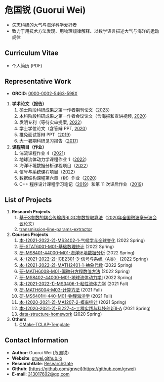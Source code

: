 # 危国锐 (Guorui Wei)

<!-- [Websites](https://grwei.github.io/) for me and my [projects](https://github.com/grwei). -->
- 矢志科研的大气与海洋科学爱好者
- 致力于用技术方法发现、用物理规律解释、以数学语言描述大气与海洋的运动规律

## Curriculum Vitae

- 个人简历 (PDF)

## Representative Work

- **ORCID**: [0000-0002-5463-598X](https://orcid.org/0000-0002-5463-598X)

1. **学术论文（报告）**
   1. 硕士阶段科研成果之第一作者期刊论文（[2023](rep_wrk/grl_wei2023a_.pdf)）
   2. 本科阶段科研成果之第一作者会议论文（含海报和宣讲视频, [2020](https://grwei.github.io/ncmmw2020/)）
   3. 发明专利（等待实审提案, [2022](https://cpquery.cponline.cnipa.gov.cn/detail/index?zhuanlisqh=7cue7YYHyo0QxkbNupRYZA%253D%253D&anjianbh)）
   4. 学士学位论文（含答辩 PPT, [2020](https://grwei.github.io/transmission-line-params-extractor/)）
   5. 推免面试答辩 PPT（[2019](rep_wrk/pre_20190702.pdf)）
   6. 大一暑期科研见习报告（[2017](rep_wrk/rep_201709.pdf)）
2. **课程项目（作业）**
   1. 湍流课程作业 4（[2021](rep_wrk/MS3401_hw4.pdf)）
   2. 地球流体动力学课程作业 1（[2022](https://grwei.github.io/SJTU_2021-2022-2-MS8402/hw1_%E5%8D%B1%E5%9B%BD%E9%94%90_120034910021.pdf)）
   3. 海洋环境数据分析课程项目（[2022](https://grwei.github.io/SJTU_2021-2022-2_MS8401/project/%E8%AF%BE%E7%A8%8B%E9%A1%B9%E7%9B%AE_%E5%8D%B1%E5%9B%BD%E9%94%90_small.pdf)）
   4. 信号与系统课程项目（[2022](https://grwei.github.io/SJTU_2021-2022-2_ICE2301/project_%E5%8D%B1%E5%9B%BD%E9%94%90_516021910080.pdf)）
   5. 数据结构课程第六章（树）作业（[2020](https://grwei.github.io/data-structure-homework/DS_Ch6/doc/html/index.html)）
   6. C++ 程序设计课程学习笔记（[2019](rep_wrk/CS154_notes.pdf)）和第 11 次课后作业（[2019](rep_wrk/CS154_hw11.pdf)）

## List of Projects

1. **Research Projects**
   1. [基于S参数的耦合传输线RLGC参数提取算法](https://grwei.github.io/ncmmw2020/)（[2020年全国微波毫米波会议](http://www.em-conf.com/ncmmw2020/index.php)论文）
   2. [transmission-line-params-extractor](https://grwei.github.io/transmission-line-params-extractor/)
2. **Courses Projects**
   1. [本-(2021-2022-2)-MS3402-1-气候学与全球变化](https://grwei.github.io/SJTU_2021-2022-2_MS3402/) (2022 Spring)
   2. [研-STAT6001-M01-基础数理统计](https://grwei.github.io/SJTU_2021-2022-2_STAT6001/) (2022 Spring)
   3. [研-MS8401-44000-M01-海洋环境数据分析](https://grwei.github.io/SJTU_2021-2022-2_MS8401/) (2022 Spring)
   4. [本-(2021-2022-2)-ICE2301-3-信号与系统（A类）](https://grwei.github.io/SJTU_2021-2022-2_ICE2301/) (2022 Spring)
   5. [本-(2021-2022-2)-MATH2401-1-抽象代数](https://grwei.github.io/SJTU_2021-2022-2-MATH2401/) (2022 Spring)
   6. [研-MATH6008-M01-偏微分方程数值方法](https://grwei.github.io/SJTU_2021-2022-2-MATH6008/) (2022 Spring)
   7. [研-MS8402-44000-M01-地球流体动力学I](https://grwei.github.io/SJTU_2021-2022-2-MS8402/) (2022 Spring)
   8. [本-(2021-2022-1)-MS3406-1-粘性流体力学](https://grwei.github.io/SJTU_2021-2022-1-MS3406/) (2021 Fall)
   9. [研-MATH6004-M03-计算方法](https://grwei.github.io/SJTU_2021-2022-1-MATH6004/) (2021 Fall)
   10. [研-MS6401H-440-M01-物理海洋学](https://grwei.github.io/SJTU_2021-2022-1-MS6401H/) (2021 Fall)
   11. [本-(2020-2021-2)-MA1207-2-概率统计](https://grwei.github.io/SJTU_2020-2021-2-MA1207/) (2021 Spring)
   12. [本-(2020-2021-2)-EI227-4-工程实践与科技创新II-A](https://grwei.github.io/SJTU_2020-2021-2-EI227/) (2021 Spring)
   13. [data-structure-homework](https://grwei.github.io/data-structure-homework/) (2020 Spring)
3. **Others**
   1. [CMake-TCLAP-Template](https://grwei.github.io/CMake-TCLAP-Template/)

## Contact Information

- **Author**: Guorui Wei (危国锐)
- **Website**: [grwei.github.io](https://grwei.github.io/)
- **ResearchGate**: [ResearchGate](https://www.researchgate.net/profile/Guorui-Wei)
- **Github**: [https://github.com/grwei](https://github.com/grwei)
- **E-mail**: [313017602@qq.com](mailto:313017602@qq.com)
